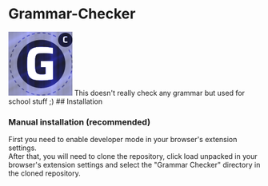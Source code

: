 # Grammar-Checker
<img src="Grammar%20Checker/icons/128x128.png" width="128">
This doesn't really check any grammar but used for school stuff ;)
## Installation

### Manual installation (recommended)

First you need to enable developer mode in your browser's extension settings.<br>
After that, you will need to clone the repository, click load unpacked in your browser's extension settings and select the "Grammar Checker" directory in the cloned repository.
